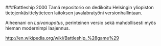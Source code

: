 ###Battleship 2000
Tämä repositorio on dedikoitu Helsingin yliopiston tietojenkäsittelytieteen laitoksen javalabratyöni versionhallintaan.

Aiheenani on _Laivanupotus_, perinteinen versio sekä mahdollisesti myös hieman modernimpi laajennus.

http://en.wikipedia.org/wiki/Battleship_%28game%29
